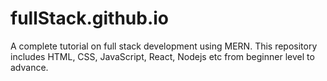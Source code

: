 # fullStack.github.io

A complete tutorial on full stack development using MERN.
This repository includes HTML, CSS, JavaScript, React, Nodejs etc from beginner level to advance.